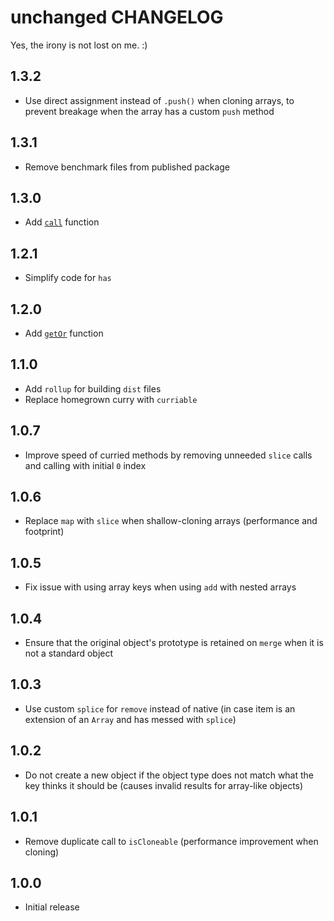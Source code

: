 # unchanged CHANGELOG

Yes, the irony is not lost on me. :)

## 1.3.2

- Use direct assignment instead of `.push()` when cloning arrays, to prevent breakage when the array has a custom `push` method

## 1.3.1

* Remove benchmark files from published package

## 1.3.0

* Add [`call`](README.md#call) function

## 1.2.1

* Simplify code for `has`

## 1.2.0

* Add [`getOr`](README.md#getor) function

## 1.1.0

* Add `rollup` for building `dist` files
* Replace homegrown curry with `curriable`

## 1.0.7

* Improve speed of curried methods by removing unneeded `slice` calls and calling with initial `0` index

## 1.0.6

* Replace `map` with `slice` when shallow-cloning arrays (performance and footprint)

## 1.0.5

* Fix issue with using array keys when using `add` with nested arrays

## 1.0.4

* Ensure that the original object's prototype is retained on `merge` when it is not a standard object

## 1.0.3

* Use custom `splice` for `remove` instead of native (in case item is an extension of an `Array` and has messed with `splice`)

## 1.0.2

* Do not create a new object if the object type does not match what the key thinks it should be (causes invalid results for array-like objects)

## 1.0.1

* Remove duplicate call to `isCloneable` (performance improvement when cloning)

## 1.0.0

* Initial release
